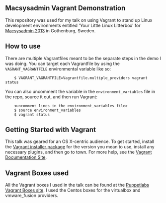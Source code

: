 ## Macsysadmin Vagrant Demonstration

This repository was used for my talk on using Vagrant to stand up Linux
development environments entitled 'Your Little Linux Litterbox' for
[Macsysadmin 2013](http://www.macsysadmin.se) in Gothenburg, Sweden.

## How to use

There are multiple Vagrantfiles meant to be the separate steps in the demo
I was doing.  You can target each Vagrantfile by using the `VAGRANT_VAGRANTFILE`
environmental variable like so:

        $ VAGRANT_VAGRANTFILE=Vagrantfile.multiple_providers vagrant status

You can also uncomment the variable in the `environment_variables` file in the repo,
source it out, and then run Vagrant:

        <uncomment lines in the environment_variables file>
        $ source environment_variables
        $ vagrant status

## Getting Started with Vagrant

This talk was geared for an OS X-centric audience.  To get started, install the
[Vagrant installer package](http://downloads.vagrantup.com/) for the version
you mean to use, install any necessary plugins, and then go to town. For more
help, see the [Vagrant Documentation Site](http://docs.vagrantup.com).

## Vagrant Boxes used

All the Vagrant boxes I used in the talk can be found at the
[Puppetlabs Vagrant Boxes site](http://puppet-vagrant-boxes.puppetlabs.com).
I used the Centos boxes for the virtualbox and vmware\_fusion providers.

